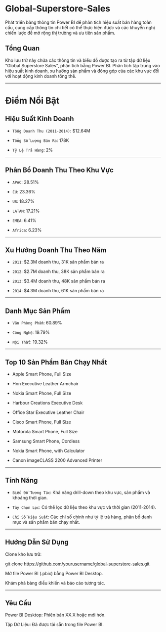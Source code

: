 # Global-Superstore-Sales
Phát triển bảng thông tin Power BI để phân tích hiệu suất bán hàng toàn cầu, cung cấp thông tin chi tiết có thể thực hiện được và các khuyến nghị chiến lược để mở rộng thị trường và ưu tiên sản phẩm.

## Tổng Quan

Kho lưu trữ này chứa các thông tin và biểu đồ được tạo ra từ tập dữ liệu "Global Superstore Sales", phân tích bằng Power BI. Phân tích tập trung vào hiệu suất kinh doanh, xu hướng sản phẩm và đóng góp của các khu vực đối với hoạt động kinh doanh tổng thể.

---

# Điểm Nổi Bật

## Hiệu Suất Kinh Doanh

  - `Tổng Doanh Thu (2011-2014)`: $12.64M

  - `Tổng Số Lượng Bán Ra`: 178K

  - `Tỷ Lệ Trả Hàng`: 2%
 
---

## Phân Bổ Doanh Thu Theo Khu Vực

  - `APAC`: 28.51%

  - `EU`: 23.36%

  - `US`: 18.27%

  - `LATAM`: 17.21%

  - `EMEA`: 6.41%

  - `Africa`: 6.23%
 
---

## Xu Hướng Doanh Thu Theo Năm

  - `2011`: $2.3M doanh thu, 31K sản phẩm bán ra

  - `2012`: $2.7M doanh thu, 38K sản phẩm bán ra

  - `2013`: $3.4M doanh thu, 48K sản phẩm bán ra

  - `2014`: $4.3M doanh thu, 61K sản phẩm bán ra

---

## Danh Mục Sản Phẩm

  - `Văn Phòng Phẩm`: 60.89%

  - `Công Nghệ`: 19.79%

  - `Nội Thất`: 19.32%

---

## Top 10 Sản Phẩm Bán Chạy Nhất

- Apple Smart Phone, Full Size

- Hon Executive Leather Armchair

- Nokia Smart Phone, Full Size

- Harbour Creations Executive Desk

- Office Star Executive Leather Chair

- Cisco Smart Phone, Full Size

- Motorola Smart Phone, Full Size

- Samsung Smart Phone, Cordless

- Nokia Smart Phone, with Calculator

- Canon imageCLASS 2200 Advanced Printer

---

## Tính Năng

  - `Biểu Đồ Tương Tác`: Khả năng drill-down theo khu vực, sản phẩm và khoảng thời gian.

  - `Tùy Chọn Lọc`: Có thể lọc dữ liệu theo khu vực và thời gian (2011-2014).

  - `Chỉ Số Hiệu Suất`: Các chỉ số chính như tỷ lệ trả hàng, phân bổ danh mục và sản phẩm bán chạy nhất.

---

## Hướng Dẫn Sử Dụng

Clone kho lưu trữ:

git clone https://github.com/yourusername/global-superstore-sales.git

Mở file Power BI (.pbix) bằng Power BI Desktop.

Khám phá bảng điều khiển và báo cáo tương tác.

---

## Yêu Cầu

Power BI Desktop: Phiên bản XX.X hoặc mới hơn.

Tập Dữ Liệu: Đã được tải sẵn trong file Power BI.
